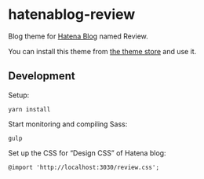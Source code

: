 # hatenablog-review

Blog theme for [Hatena Blog](https://hatenablog.com/) named Review.

You can install this theme from [the theme store](http://blog.hatena.ne.jp/-/store/theme/8454420450101088484) and use it.

## Development

Setup:

```
yarn install
```

Start monitoring and compiling Sass:

```
gulp
```

Set up the CSS for “Design CSS” of Hatena blog:

```
@import 'http://localhost:3030/review.css';
```
